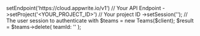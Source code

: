 <?php

use Appwrite\Client;
use Appwrite\Services\Teams;

$client = (new Client())
    ->setEndpoint('https://cloud.appwrite.io/v1') // Your API Endpoint
    ->setProject('&lt;YOUR_PROJECT_ID&gt;') // Your project ID
    ->setSession(''); // The user session to authenticate with

$teams = new Teams($client);

$result = $teams->delete(
    teamId: '<TEAM_ID>'
);
